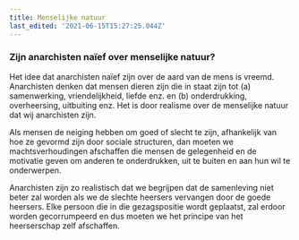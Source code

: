 ```yaml
---
title: Menselijke natuur
last_edited: '2021-06-15T15:27:25.044Z'
---
```

### Zijn anarchisten naïef over menselijke natuur?

Het idee dat anarchisten naïef zijn over de aard van de mens is vreemd. Anarchisten denken dat mensen dieren zijn die in staat zijn tot (a) samenwerking, vriendelijkheid, liefde enz. en (b) onderdrukking, overheersing, uitbuiting enz. Het is door realisme over de menselijke natuur dat wij anarchisten zijn.

Als mensen de neiging hebben om goed of slecht te zijn, afhankelijk van hoe ze gevormd zijn door sociale structuren, dan moeten we machtsverhoudingen afschaffen die mensen de gelegenheid en de motivatie geven om anderen te onderdrukken, uit te buiten en aan hun wil te onderwerpen.

Anarchisten zijn zo realistisch dat we begrijpen dat de samenleving niet beter zal worden als we de slechte heersers vervangen door de goede heersers. Elke persoon die in die gezagspositie wordt geplaatst, zal erdoor worden gecorrumpeerd en dus moeten we het principe van het heerserschap zelf afschaffen.